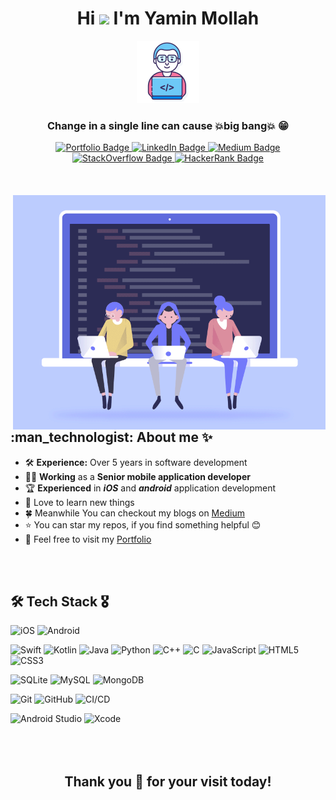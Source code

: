 <div id="header" align="center">
  <h1>
    Hi
    <img src="https://media.giphy.com/media/hvRJCLFzcasrR4ia7z/giphy.gif" width="30px"/>
    I'm Yamin Mollah
  </h1>
  
  <img src="https://github.com/yamin335/yamin335/blob/main/programmer.png" width="100"/>
   <h3 style="color=#dfefdf;">Change in a single line can cause 💥big bang💥 😁</h3>
   <div id="badges">
   <a href="https://yamin335.github.io/">
      <img src="https://img.shields.io/badge/Portfolio-ff6347?style=for-the-badge&logo=adguard&logoColor=white" alt="Portfolio Badge"/>
    </a>
    <a href="https://www.linkedin.com/in/yamin335/">
      <img src="https://img.shields.io/badge/LinkedIn-0C66C2?style=for-the-badge&logo=linkedin&logoColor=white" alt="LinkedIn Badge"/>
    </a>
    <a href="https://medium.com/@mdyamin">
      <img src="https://img.shields.io/badge/Medium-292929?style=for-the-badge&logo=medium&logoColor=white" alt="Medium Badge"/>
    </a>
    <a href="https://stackoverflow.com/users/8617744/md-yamin-mollah">
      <img src="https://img.shields.io/badge/StackOverflow-F48224?style=for-the-badge&logo=stackoverflow&logoColor=white" alt="StackOverflow Badge"/>
    </a>
    <a href="https://www.hackerrank.com/myamin335">
      <img src="https://img.shields.io/badge/HackerRank-32C765?style=for-the-badge&logo=hackerrank&logoColor=white" alt="HackerRank Badge"/>
    </a>
  </div>
</div>

<br>
<br>
<br>

<img align="right" src="https://github.com/yamin335/yamin335/blob/main/developer.gif" alt="Coder GIF" width="500" style="margin=0px 0px 0px 20px;">

<h2>:man_technologist: About me ✨</h2>

- 🛠️ **Experience:** Over 5 years in software development
- 👨‍💼 **Working** as a **Senior mobile application developer**
- 🏆 **Experienced** in ***iOS*** and ***android*** application development
- 🌿 Love to learn new things
- 🍀 Meanwhile You can checkout my blogs on [Medium](https://medium.com/@mdyamin)
- ⭐️ You can star my repos, if you find something helpful 😊
- 🥰 Feel free to visit my [Portfolio](https://yamin335.github.io/)

<br>
<br>

<h2>🛠️ Tech Stack 🎖️</h2>

![iOS](https://img.shields.io/badge/-iOS-606060?style=flat&logo=apple)
![Android](https://img.shields.io/badge/-Android-606060?style=flat&logo=android)

![Swift](https://img.shields.io/badge/-Swift-fff?style=flat&logo=swift)
![Kotlin](https://img.shields.io/badge/-Kotlin-fff?style=flat&logo=kotlin)
![Java](https://img.shields.io/badge/-Java-fff?style=flat&logo=java)
![Python](https://img.shields.io/badge/-Python-fff?style=flat&logo=python)
![C++](https://img.shields.io/badge/-C++-606060?style=flat&logo=cplusplus)
![C](https://img.shields.io/badge/--404040?style=flat&logo=c)
![JavaScript](https://img.shields.io/badge/-JavaScript-606060?style=flat&logo=javascript)
![HTML5](https://img.shields.io/badge/-HTML5-fff?style=flat&logo=html5)
![CSS3](https://img.shields.io/badge/-CSS3-606060?style=flat&logo=css3)

![SQLite](https://img.shields.io/badge/-SQLite-606060?style=flat&logo=sqlite)
![MySQL](https://img.shields.io/badge/-MySQL-fff?style=flat&logo=MySQL)
![MongoDB](https://img.shields.io/badge/-MongoDB-606060?style=flat&logo=mongodb)

![Git](https://img.shields.io/badge/-Git-fff?style=flat&logo=git&logoColor=F05032)
![GitHub](https://img.shields.io/badge/-GitHub-606060?style=flat&logo=github&logoColor=FFFFFF)
![CI/CD](https://img.shields.io/badge/-CI/CD-fff?style=flat)

![Android Studio](https://img.shields.io/badge/-Android_Studio-606060?style=flat&logo=androidstudio)
![Xcode](https://img.shields.io/badge/-Xcode-d9d9d9?style=flat&logo=xcode)

<div align="center">
    <h2 align="center"><br><br>Thank you 🥰 for your visit today!</h2>
</div>
